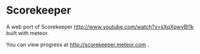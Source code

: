 Scorekeeper
===========

A web port of Scorekeeper http://www.youtube.com/watch?v=sXqXpwyBI1k built with meteor.

You can view progress at http://scorekeeper.meteor.com .
